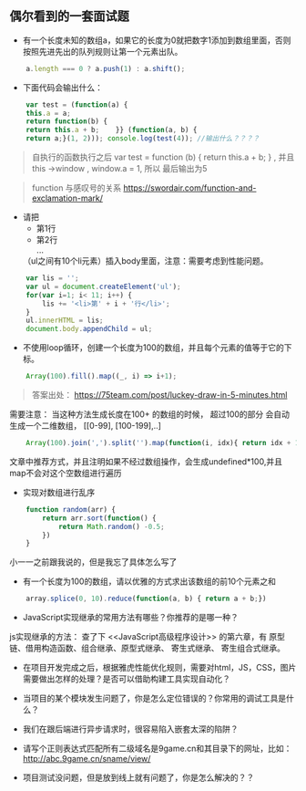 ## 偶尔看到的一套面试题

* 有一个长度未知的数组a，如果它的长度为0就把数字1添加到数组里面，否则按照先进先出的队列规则让第一个元素出队。

```javascript
	a.length === 0 ? a.push(1) : a.shift();
```

* 下面代码会输出什么：

```javascript
	var test = (function(a) {    
	this.a = a;    
	return function(b) {        
	return this.a + b;    }} (function(a, b) {    
	return a;}(1, 2))); console.log(test(4)); //输出什么？？？？
```

> 自执行的函数执行之后 var test = function (b) { return this.a + b; } , 并且 this ->window , window.a = 1, 所以 最后输出为5

> function 与感叹号的关系 https://swordair.com/function-and-exclamation-mark/

* 请把<ul><li>第1行</li><li>第2行</li>...</ul>（ul之间有10个li元素）插入body里面，注意：需要考虑到性能问题。

```javascript
	var lis = '';
	var ul = document.createElement('ul');
	for(var i=1; i< 11; i++) {
		lis += '<li>第' + i + '行</li>';		
	}
	ul.innerHTML = lis;
	document.body.appendChild = ul;

```

* 不使用loop循环，创建一个长度为100的数组，并且每个元素的值等于它的下标。

```javascript
	Array(100).fill().map((_, i) => i+1);
```

> 答案出处： https://75team.com/post/luckey-draw-in-5-minutes.html

需要注意： 当这种方法生成长度在100+ 的数组的时候， 超过100的部分 会自动生成一个二维数组， [[0-99], [100-199],..]


```javascript
	Array(100).join(',').split('').map(function(i, idx){ return idx + 1;});
```

文章中推荐方式，并且注明如果不经过数组操作，会生成undefined*100,并且map不会对这个空数组进行遍历

* 实现对数组进行乱序

```javascript
	function random(arr) {
		return arr.sort(function() {
			return Math.random() -0.5;
		}) 
	}
```

小一一之前跟我说的，但是我忘了具体怎么写了

* 有一个长度为100的数组，请以优雅的方式求出该数组的前10个元素之和

```js
	array.splice(0, 10).reduce(function(a, b) { return a + b;})
```

* JavaScript实现继承的常用方法有哪些？你推荐的是哪一种？

js实现继承的方法： 查了下 <<JavaScript高级程序设计>> 的第六章，有 原型链、借用构造函数、组合继承、原型式继承、 寄生式继承、 寄生组合式继承。



* 在项目开发完成之后，根据雅虎性能优化规则，需要对html，JS，CSS，图片需要做出怎样的处理？是否可以借助构建工具实现自动化？

* 当项目的某个模块发生问题了，你是怎么定位错误的？你常用的调试工具是什么？

* 我们在跟后端进行异步请求时，很容易陷入嵌套太深的陷阱？

* 请写个正则表达式匹配所有二级域名是9game.cn和其目录下的网址，比如：http://abc.9game.cn/sname/view/

* 项目测试没问题，但是放到线上就有问题了，你是怎么解决的？？







